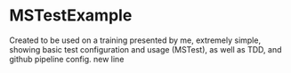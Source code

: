 # MSTestExample

Created to be used on a training presented by me, extremely simple, showing basic test configuration and usage (MSTest), as well as TDD, and github pipeline config.
new line
